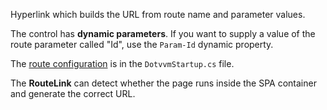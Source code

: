 Hyperlink which builds the URL from route name and parameter values.

The control has **dynamic parameters**. If you want to supply a value of the route parameter called "Id", use the `Param-Id` dynamic property.

The [route configuration](~/pages/concepts/routing/overview) is in the `DotvvmStartup.cs` file.

The **RouteLink** can detect whether the page runs inside the SPA container and generate the correct URL.